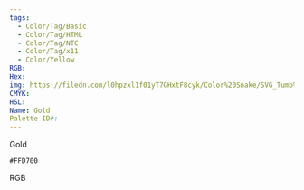 ```yaml
---
tags:
  - Color/Tag/Basic
  - Color/Tag/HTML
  - Color/Tag/NTC
  - Color/Tag/x11
  - Color/Yellow
RGB: 
Hex: 
img: https://filedn.com/l0hpzxl1f01yT7GHxtF8cyk/Color%20Snake/SVG_Tumb%20Mass%20No%20Name/FFD700.svg
CMYK: 
HSL: 
Name: Gold
Palette ID#:
---
```

Gold
```palette
#FFD700
```
RGB
